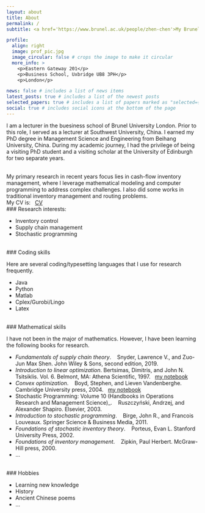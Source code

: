 ```yaml
---
layout: about
title: About
permalink: /
subtitle: <a href='https://www.brunel.ac.uk/people/zhen-chen'>My Brunel University webpage</a>

profile:
  align: right
  image: prof_pic.jpg
  image_circular: false # crops the image to make it circular
  more_info: >
    <p>Eastern Gateway 201</p>
    <p>Business School, Uxbridge UB8 3PH</p>
    <p>London</p>

news: false # includes a list of news items
latest_posts: true # includes a list of the newest posts
selected_papers: true # includes a list of papers marked as "selected={true}"
social: true # includes social icons at the bottom of the page
---
```


<!-- Toogle google translation -->
<div id="google_translate_element"></div>

<script type="text/javascript">
      function googleTranslateElementInit() {
        new google.translate.TranslateElement({ pageLanguage: 'en' }, 'google_translate_element');
      }
</script>
<script type="text/javascript"
      src="https://translate.google.com/translate_a/element.js?cb=googleTranslateElementInit"
></script>

I am a lecturer in the buesiness school of Brunel University London. Prior to this role, I served as a lecturer at Southwest University, China. I earned my PhD degree in Management Science and Engineering from Beihang University, China. During my academic journey, I had the privilege of being a visiting PhD student and a visiting scholar at the University of Edinburgh for two separate years.

<br>
My primary research in recent years focus lies in cash-flow inventory management, where I leverage mathematical modeling and computer programming to address complex challenges. I also did some works in traditional inventory management and routing problems.

<br>
My CV is: &nbsp; <a href='https://github.com/RobinChen121/resume/blob/main/CV_chenzhen_English.pdf'>CV</a>

<br>
### Research interests:

- Inventory control
- Supply chain management
- Stochastic programming

<br>
### Coding skills

Here are several coding/typesetting languages that I use for research frequently.

- Java
- Python
- Matlab
- Cplex/Gurobi/Lingo
- Latex

<br>
### Mathematical skills

I have not been in the major of mathematics. However, I have been learning the following books for research.

- _Fundamentals of supply chain theory_. &nbsp;&nbsp; Snyder, Lawrence V., and Zuo-Jun Max Shen. John Wiley & Sons, second edition, 2019.
- _Introduction to linear optimization_. Bertsimas, Dimitris, and John N. Tsitsiklis. Vol. 6. Belmont, MA: Athena Scientific, 1997. &nbsp; <a href='https://robinchen121.github.io/manual-introduction-to-linear-optimization'>my notebook</a>
- _Convex optimization_. &nbsp;&nbsp; Boyd, Stephen, and Lieven Vandenberghe. Cambridge University press, 2004. &nbsp; <a href='https://robinchen121.github.io/manual-convex-optimization'>my notebook</a>
- Stochastic Programming: Volume 10 (Handbooks in Operations Research and Management Science)\_. &nbsp;&nbsp; Ruszczyński, Andrzej, and Alexander Shapiro. Elsevier, 2003.
- _Introduction to stochastic programming_. &nbsp;&nbsp; Birge, John R., and Francois Louveaux. Springer Science & Business Media, 2011.
- _Foundations of stochastic inventory theory_. &nbsp;&nbsp; Porteus, Evan L. Stanford University Press, 2002.
- _Foundations of inventory management_. &nbsp;&nbsp; Zipkin, Paul Herbert. McGraw-Hill press, 2000.
- ...

<br>
### Hobbies

- Learning new knowledge
- History
- Ancient Chinese poems
- ...

<!--

Write your biography here. Tell the world about yourself. Link to your favorite [subreddit](http://reddit.com). You can put a picture in, too. The code is already in, just name your picture `prof_pic.jpg` and put it in the `img/` folder.

Put your address / P.O. box / other info right below your picture. You can also disable any of these elements by editing `profile` property of the YAML header of your `_pages/about.md`. Edit `_bibliography/papers.bib` and Jekyll will render your [publications page](/al-folio/publications/) automatically.

Link to your social media connections, too. This theme is set up to use [Font Awesome icons](https://fontawesome.com/) and [Academicons](https://jpswalsh.github.io/academicons/), like the ones below. Add your Facebook, Twitter, LinkedIn, Google Scholar, or just disable all of them.
-->
